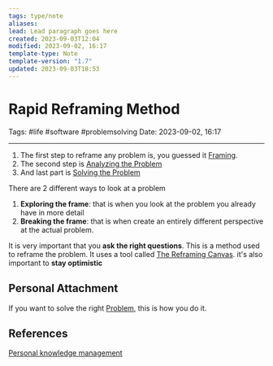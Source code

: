 ```yaml
---
tags: type/note
aliases: 
lead: Lead paragraph goes here
created: 2023-09-03T12:04
modified: 2023-09-02, 16:17
template-type: Note
template-version: "1.7"
updated: 2023-09-03T18:53
---
```


# Rapid Reframing Method

Tags: #life #software #problemsolving
Date: 2023-09-02, 16:17

---

1. The first step to reframe any problem is, you guessed it [Framing](Framing).
2. The second step is [Analyzing the Problem](Analyzing%20the%20Problem)
3. And last part is [Solving the Problem](Solving%20the%20Problem)

There are 2 different ways to look at a problem 

1. **Exploring the frame**: that is when you look at the problem you already have in more detail 
2. **Breaking the frame**: that is when create an entirely different perspective at the actual problem.

It is very important that you **ask the right questions**. This is a method used to reframe the problem. It uses a tool called [The Reframing Canvas](The%20Reframing%20Canvas). it's also important to **stay optimistic**



## Personal Attachment

If you want to solve the right [ Problem](Problem%20Solving%20), this is how you do it.

## References

[Personal knowledge management](../SLIP-BOX/Personal%20knowledge%20management.md)
